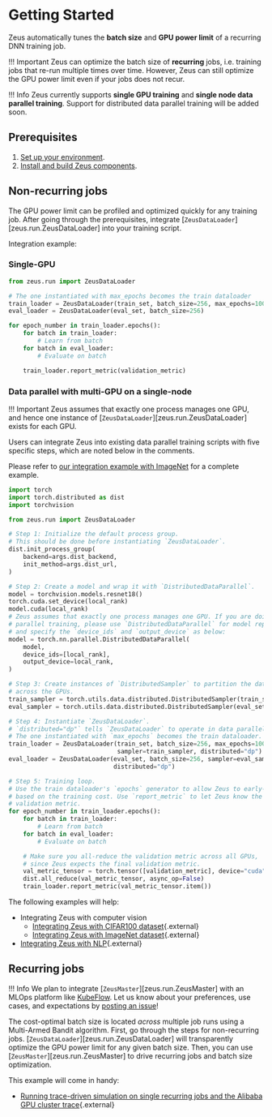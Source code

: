 # Getting Started

Zeus automatically tunes the **batch size** and **GPU power limit** of a recurring DNN training job.

!!! Important
    Zeus can optimize the batch size of **recurring** jobs, i.e. training jobs that re-run multiple times over time. However, Zeus can still optimize the GPU power limit even if your jobs does not recur.

!!! Info
    Zeus currently supports **single GPU training** and **single node data parallel training**. Support for distributed data parallel training will be added soon.

## Prerequisites

1. [Set up your environment](environment.md).
2. [Install and build Zeus components](installing_and_building.md).


## Non-recurring jobs

The GPU power limit can be profiled and optimized quickly for any training job.
After going through the prerequisites, integrate [`ZeusDataLoader`][zeus.run.ZeusDataLoader] into your training script.

Integration example:

### Single-GPU

```python
from zeus.run import ZeusDataLoader

# The one instantiated with max_epochs becomes the train dataloader
train_loader = ZeusDataLoader(train_set, batch_size=256, max_epochs=100)
eval_loader = ZeusDataLoader(eval_set, batch_size=256)

for epoch_number in train_loader.epochs():
    for batch in train_loader:
        # Learn from batch
    for batch in eval_loader:
        # Evaluate on batch

    train_loader.report_metric(validation_metric)
```

### Data parallel with multi-GPU on a single-node

!!! Important
    Zeus assumes that exactly one process manages one GPU, and hence
    one instance of [`ZeusDataLoader`][zeus.run.ZeusDataLoader] exists
    for each GPU.

Users can integrate Zeus into existing data parallel training scripts
with five specific steps, which are noted below in the comments.

Please refer to
[our integration example with ImageNet](https://github.com/SymbioticLab/Zeus/tree/master/examples/imagenet/train.py)
for a complete example.

```python
import torch
import torch.distributed as dist
import torchvision

from zeus.run import ZeusDataLoader

# Step 1: Initialize the default process group.
# This should be done before instantiating `ZeusDataLoader`.
dist.init_process_group(
    backend=args.dist_backend,
    init_method=args.dist_url,
)

# Step 2: Create a model and wrap it with `DistributedDataParallel`.
model = torchvision.models.resnet18()
torch.cuda.set_device(local_rank)
model.cuda(local_rank)
# Zeus assumes that exactly one process manages one GPU. If you are doing data
# parallel training, please use `DistributedDataParallel` for model replication
# and specify the `device_ids` and `output_device` as below:
model = torch.nn.parallel.DistributedDataParallel(
    model,
    device_ids=[local_rank],
    output_device=local_rank,
)

# Step 3: Create instances of `DistributedSampler` to partition the dataset
# across the GPUs.
train_sampler = torch.utils.data.distributed.DistributedSampler(train_set)
eval_sampler = torch.utils.data.distributed.DistributedSampler(eval_set)

# Step 4: Instantiate `ZeusDataLoader`.
# `distributed="dp"` tells `ZeusDataLoader` to operate in data parallel mode.
# The one instantiated with `max_epochs` becomes the train dataloader.
train_loader = ZeusDataLoader(train_set, batch_size=256, max_epochs=100, 
                              sampler=train_sampler, distributed="dp")
eval_loader = ZeusDataLoader(eval_set, batch_size=256, sampler=eval_sampler,
                             distributed="dp")

# Step 5: Training loop.
# Use the train dataloader's `epochs` generator to allow Zeus to early-stop
# based on the training cost. Use `report_metric` to let Zeus know the current
# validation metric.
for epoch_number in train_loader.epochs():
    for batch in train_loader:
        # Learn from batch
    for batch in eval_loader:
        # Evaluate on batch

    # Make sure you all-reduce the validation metric across all GPUs,
    # since Zeus expects the final validation metric.
    val_metric_tensor = torch.tensor([validation_metric], device="cuda")
    dist.all_reduce(val_metric_tensor, async_op=False)
    train_loader.report_metric(val_metric_tensor.item())
```

The following examples will help:

- Integrating Zeus with computer vision
    - [Integrating Zeus with CIFAR100 dataset](https://github.com/SymbioticLab/Zeus/tree/master/examples/cifar100){.external}
    - [Integrating Zeus with ImageNet dataset](https://github.com/SymbioticLab/Zeus/tree/master/examples/imagenet){.external}
- [Integrating Zeus with NLP](https://github.com/SymbioticLab/Zeus/tree/master/examples/capriccio){.external}


## Recurring jobs

!!! Info
    We plan to integrate [`ZeusMaster`][zeus.run.ZeusMaster] with an MLOps platform like [KubeFlow](https://www.kubeflow.org/).
    Let us know about your preferences, use cases, and expectations by [posting an issue](https://github.com/SymbioticLab/Zeus/issues/new?assignees=&labels=&template=feature_request.md&title=Regarding%20Integration%20with%20MLOps%20Platroms)!

The cost-optimal batch size is located *across* multiple job runs using a Multi-Armed Bandit algorithm.
First, go through the steps for non-recurring jobs. 
[`ZeusDataLoader`][zeus.run.ZeusDataLoader] will transparently optimize the GPU power limit for any given batch size.
Then, you can use [`ZeusMaster`][zeus.run.ZeusMaster] to drive recurring jobs and batch size optimization.

This example will come in handy:

- [Running trace-driven simulation on single recurring jobs and the Alibaba GPU cluster trace](https://github.com/SymbioticLab/Zeus/tree/master/examples/trace_driven){.external}
